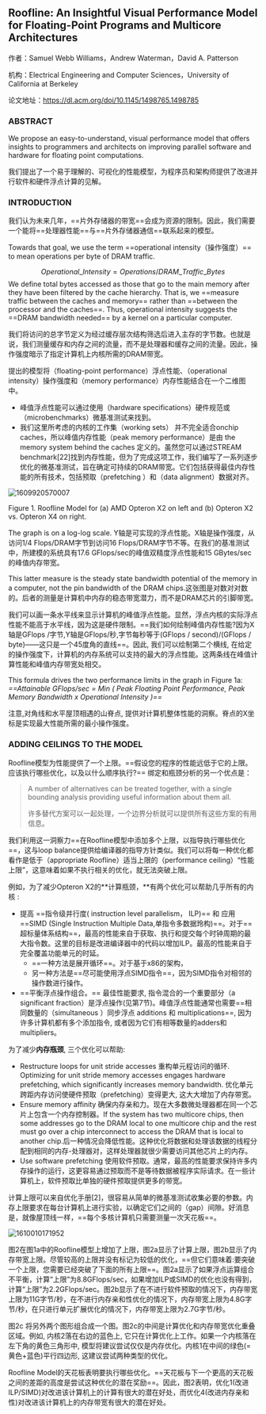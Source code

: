 ## Roofline: An Insightful Visual Performance Model for Floating-Point Programs and Multicore Architectures

作者：Samuel Webb Williams，Andrew Waterman，David A. Patterson

机构：Electrical Engineering and Computer Sciences，University of California at Berkeley

论文地址：https://dl.acm.org/doi/10.1145/1498765.1498785



### ABSTRACT

We propose an easy-to-understand, visual performance model that offers insights to programmers and architects on improving parallel software and hardware for floating point computations.

我们提出了一个易于理解的、可视化的性能模型，为程序员和架构师提供了改进并行软件和硬件浮点计算的见解。

### INTRODUCTION

我们认为未来几年，==片外存储器的带宽==会成为资源的限制。因此，我们需要一个能将==处理器性能==与==片外存储器通信==联系起来的模型。

Towards that goal, we use the term ==operational intensity（操作强度）== to mean operations per byte of DRAM traffic.

$$
Operational\_Intensity = Operations / DRAM\_Traffic\_Bytes
$$
We define total bytes accessed as those that go to the main memory after they have been filtered by the cache hierarchy. That is, we ==measure traffic between the caches and memory== rather than ==between the processor and the caches==. Thus, operational intensity suggests the ==DRAM bandwidth needed== by a kernel on a particular computer.

我们将访问的总字节定义为经过缓存层次结构筛选后进入主存的字节数。也就是说，我们测量缓存和内存之间的流量，而不是处理器和缓存之间的流量。因此，操作强度暗示了指定计算机上内核所需的DRAM带宽。

提出的模型将（floating-point performance）浮点性能、（operational intensity）操作强度和（memory performance）内存性能结合在一个二维图中。

- 峰值浮点性能可以通过使用（hardware specifications）硬件规范或（microbenchmarks）微基准测试来找到。
- 我们这里所考虑的内核的工作集（working sets） 并不完全适合onchip caches，所以峰值内存性能（peak memory performance）是由 the memory system behind the caches 定义的。虽然您可以通过STREAM benchmark[22]找到内存性能，但为了完成这项工作，我们编写了一系列逐步优化的微基准测试，旨在确定可持续的DRAM带宽。它们包括获得最佳内存性能的所有技术，包括预取（prefetching ）和（data alignment）数据对齐。

![1609920570007](D:\Notes\raw_images\1609920570007.png)

Figure 1. Roofline Model for (a) AMD Opteron X2 on left and (b) Opteron X2 vs. Opteron X4 on right.

The graph is on a log-log scale. Y轴是可实现的浮点性能。X轴是操作强度，从访问1/4 Flops/DRAM字节到访问16 Flops/DRAM字节不等。在我们的基准测试中，所建模的系统具有17.6 GFlops/sec的峰值双精度浮点性能和15 GBytes/sec的峰值内存带宽。

This latter measure is the steady state bandwidth potential of the memory in a computer, not the pin bandwidth of the DRAM chips.这张图是对数对对数的。后者的测量是计算机中内存的稳态带宽潜力，而不是DRAM芯片的引脚带宽。

我们可以画一条水平线来显示计算机的峰值浮点性能。显然，浮点内核的实际浮点性能不能高于水平线，因为这是硬件限制。==我们如何绘制峰值内存性能?因为X轴是GFlops /字节,Y轴是GFlops/秒,字节每秒等于(GFlops / second)/(GFlops / byte)——这只是一个45度角的直线==。因此, 我们可以绘制第二个横线,  在给定的操作强度下，计算机的内存系统可以支持的最大的浮点性能。这两条线在峰值计算性能和峰值内存带宽处相交。

This formula drives the two performance limits in the graph in Figure 1a:
*==Attainable GFlops/sec = Min ( Peak Floating Point Performance, Peak Memory Bandwidth x Operational Intensity )==*

注意,对角线和水平屋顶相遇的山脊点, 提供对计算机整体性能的洞察。脊点的X坐标是实现最大性能所需的最小操作强度。 



### ADDING CEILINGS TO THE MODEL

Roofline模型为性能提供了一个上限。==假设您的程序的性能远低于它的上限。应该执行哪些优化，以及以什么顺序执行?== 绑定和瓶颈分析的另一个优点是：

> A number of alternatives can be treated together, with a single bounding analysis providing useful information about them all.
>
> 许多替代方案可以一起处理，一个边界分析就可以提供所有这些方案的有用信息。

我们利用这一洞察力==在Roofline模型中添加多个上限，以指导执行哪些优化==，这与loop balance提供给编译器的指导方针类似。我们可以将每一种优化都看作是低于（appropriate Roofline）适当上限的（performance ceiling）“性能上限”，这意味着如果不执行相关的优化，就无法突破上限。

例如，为了减少Opteron X2的**计算瓶颈，**有两个优化可以帮助几乎所有的内核 :

- 提高 ==指令级并行度( instruction level parallelism， ILP)== 和 应用 ==SIMD (Single Instruction Multiple Data,单指令多数据玲构)==。对于==超标量体系结构==，最高的性能来自于获取、执行和提交每个时钟周期的最大指令数。这里的目标是改进编译器中的代码以增加ILP。最高的性能来自于完全覆盖功能单元的时延。
  - ==一种方法是展开循环==。对于基于x86的架构，
  - 另一种方法是==尽可能使用浮点SIMD指令==，因为SIMD指令对相邻的操作数进行操作。
-  ==平衡浮点操作组合。== 最佳性能要求, 指令混合的一个重要部分（a significant fraction）是浮点操作(见第7节)。峰值浮点性能通常也需要==相同数量的（simultaneous ）同步浮点 additions 和 multiplications==, 因为许多计算机都有多个添加指令, 或者因为它们有相等数量的adders和multipliers。

为了减少**内存瓶颈**, 三个优化可以帮助:

- Restructure loops for unit stride accesses 重构单元程访问的循环. Optimizing for unit stride memory accesses engages hardware prefetching, which significantly increases memory bandwidth. 优化单元跨距内存访问使硬件预取（prefetching）变得更大, 这大大增加了内存带宽。
- Ensure memory affinity 确保内存亲和力。现在大多数微处理器都在同一个芯片上包含一个内存控制器。If the system has two multicore chips, then some addresses go to the DRAM local to one multicore chip and the rest must go over a chip interconnect to access the DRAM that is local to another chip.后一种情况会降低性能。这种优化将数据和处理该数据的线程分配到相同的内存-处理器对，这样处理器就很少需要访问其他芯片上的内存。
- Use software prefetching 使用软件预取。通常，最高的性能要求保持许多内存操作的运行，这更容易通过预取而不是等待数据被程序实际请求。在一些计算机上，软件预取比单独的硬件预取提供更多的带宽。

计算上限可以来自优化手册[2]，很容易从简单的微基准测试收集必要的参数。内存上限要求在每台计算机上进行实验，以确定它们之间的（gap）间隙。好消息是，就像屋顶线一样，==每个多核计算机只需要测量一次天花板==。

![1610010171952](D:\Notes\raw_images\1610010171952.png)

图2在图1a中的Roofline模型上增加了上限，图2a显示了计算上限，图2b显示了内存带宽上限。尽管较高的上限并没有标记为较低的优化，==但它们意味着:要突破一个上限，您需要已经突破了下面的所有上限==。图2a显示了如果浮点运算组合不平衡，计算“上限”为8.8GFlops/sec，如果增加ILP或SIMD的优化也没有得到，计算“上限”为2.2GFlops/sec。图2b显示了在不进行软件预取的情况下，内存带宽上限为11G字节/秒，在不进行内存亲和性优化的情况下，内存带宽上限为4.8G字节/秒，在只进行单元扩展优化的情况下，内存带宽上限为2.7G字节/秒。

图2c 将另外两个图形组合成一个图。图2c的中间是计算优化和内存带宽优化重叠区域。例如, 内核2落在右边的蓝色上, 它只在计算优化上工作。如果一个内核落在左下角的黄色三角形中, 模型将建议尝试仅仅是内存优化。内核1在中间的绿色(=黄色+蓝色)平行四边形, 这建议尝试两种类型的优化。

Roofline Model的天花板表明要执行哪些优化。==天花板与下一个更高的天花板之间的差距的高度是尝试这种优化的潜在奖励==。因此，图2表明，优化1(改进ILP/SIMD)对改进该计算机上的计算有很大的潜在好处，而优化4(改进内存亲和性)对改进该计算机上的内存带宽有很大的潜在好处。

